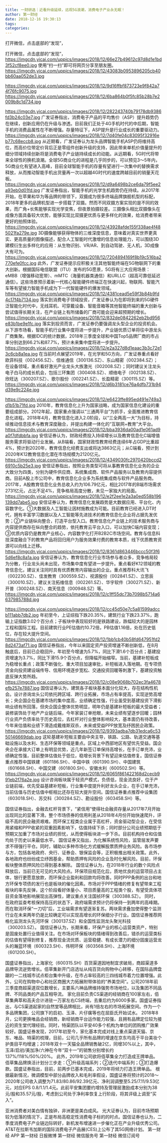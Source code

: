 ```yaml
---
title: 一财研选｜近看升级延续，远观5G浪潮，消费电子产业永无眠！
author: 第一财经
date: 2018-12-16 19:30:13
tags: 
categories: 
---
```

打开微信，点击底部的“发现”，
<!-- more -->
打开微信，点击底部的“发现”，
https://imgcdn.yicai.com/uppics/images/2018/12/66e27b49612c97d8d1e1bd3f52cf8ee0.jpg
使用“扫一扫”即可将网页分享至朋友圈。
https://imgcdn.yicai.com/uppics/images/2018/12/43083b0953896205cb40bb60aa052de3.jpg

https://imgcdn.yicai.com/uppics/images/2018/12/9d16ffbf873723e9f842a74f76fc9075.jpg
 
https://imgcdn.yicai.com/uppics/images/2018/12/6ba864b0f5fc85b28b7e2009b8c1d734.jpg

https://imgcdn.yicai.com/uppics/images/2018/12/282243740b79178db9386fd3b24c03e7.jpg
广发证券指出，消费电子产品的平均售价（ASP）提升趋势仍在继续，创新应用仍在升级与渗透。目前我们正处于4G手机时代的中后期，智能手机的消费品属性在不断增强。存量特征下，ASP提升是行业成长的重要驱动力。
https://imgcdn.yicai.com/uppics/images/2018/12/7d40fe04c83095f32916eb77c68eccb8.jpg
从近期看，广发证券认为龙头品牌智能手机ASP仍将维持高位，而高价位带定价背后正是零组件创新升级的支持，因此带来单机价值量提升的细分领域持续创新将是消费电子产业链持续成长的动能。从远期看，5G时代将带来全球性的换机浪潮。全球5G商业化的进程是几乎同步的，可以预见3～5年内，5G商业化有望进入高峰，目前全球智能手机的存量有望进行一次集中的替换需求释放，从而推动智能手机出货量再一次以超越4G时代的速度跨越目前的销量天花板。
https://imgcdn.yicai.com/uppics/images/2018/12/d9a6498b2ce6da79f5ee2a93eb0d01fd.jpg
广发证券指出，智能手机的光学生机趋势仍在持续。从2017年开始，在苹果和华为等品牌的带领下，双摄成为很多终端品牌旗舰机型的标配，2018年更多的品牌机型进一步搭载了双摄。然而不同双摄方案实现的是不同的效果，而广角+长焦能够实现光学变焦，但夜景拍摄较差。三摄像头相比双摄像头在成像方面具备较大优势，能够实现比双摄更优质与更多样化的效果，给消费者带来更好的拍照体验。
https://imgcdn.yicai.com/uppics/images/2018/12/43928afde155f338ae4f485021fa279e.jpg
3D摄像能够获得物体的三维深度信息，意味着对真实世界更真实、更高质量的图像描述，配合人工智能时代激增的信息处理能力，可以围绕3D建模衍生出多样化的应用：从生物识别、VR/AR、到自动驾驶、无人机，3D成像大有可为。
https://imgcdn.yicai.com/uppics/images/2018/12/7204894169f8b19c516ba2770efe0fcc.jpg
此外，广发证券提示应积极关注其他智能终端在5G物联网下的重大创新。根据国际电信联盟（ITU）发布的5G愿景，5G将有三大应用场景：eMBB（增强移动宽带）、mMTC（海量机器类通信）和URLLC（超高可靠低延迟通信）。这些场景预示着新一代核心智能硬件终端正在快速兴起，物联网、智能汽车等有望接力智能手机成为下一代智能硬件的爆发领域。
https://imgcdn.yicai.com/uppics/images/2018/12/4381cead5e59f3b84b9fd4c17f4b7134.jpg
落实到消费电子领域投资，广发证券认为在即将到来的5G硬件泛智能化时代中，无线耳机、可穿戴设备、智能音箱等其他智能终端的重大创新与尝试值得长期关注，在产业链上有所储备的厂商可能会迎来超预期的增长。
https://imgcdn.yicai.com/uppics/images/2018/12/832de0842262eb2bd956e83b1be9e1fc.jpg
落实到投资而言，广发证券仍要强调龙头型企业的投资机会。从下游市场看，智能手机行业集中度将进一步提升，产业链优质订单将往中游龙头厂商集聚。根据IDC的统计数据，2018年三季度全球和中国Top5品牌厂商的市占率分别达到66.2%和87.7%，预计未来集中度将进一步提升。
https://imgcdn.yicai.com/uppics/images/2018/12/e2a327d8d1eaac3b3c72e13c6cb8a1ea.jpg
在当前时点展望2019年，在光学和5G方向，广发证券重点看好欧菲科技（002456.SZ）、信维通信（300136.SZ）、东山精密（002384.SZ）；在设备领域，重点看好激光产业龙头大族激光（002008.SZ）；同时建议关注龙头电子白马的成长机会，包括三环集团（300408.SZ）、顺络电子（002138.SZ）、欣旺达（300207.SZ）、歌尔股份（002241.SZ）、长盈精密（300115.SZ）等。
https://imgcdn.yicai.com/uppics/images/2018/12/d6b3181ce76a4dfb731b94d39e9c224e.jpg

https://imgcdn.yicai.com/uppics/images/2018/12/e6423ffe895ed491e749a3d1b51b71fd.jpg
2010年，教育信息化上升为国家战略，成为国家信息化建设的重要组成部分。2012年起，国家重点强调以“三通两平台”为抓手，全面推进教育信息化进程。2018年4月，教育信息化进入2.0阶段，以“三全两高一大”为目标，持续推动信息技术与教育深度融合，并提出构建一体化的“互联网+教育”大平台。
https://imgcdn.yicai.com/uppics/images/2018/12/bba3936da00ad1e061ad9a0f7dfdbbfa.jpg
安信证券认为，财政经费投入持续增长以及教育信息化C端增值服务需求将驱动行业发展。从B端看，国家财政性教育经费连续6年占GDP比重超4%，预计到2020年，教育信息化经费支出或将达3863亿元；从C端看，预计到2020年K12教育信息化潜在市场规模为2120亿元。
https://imgcdn.yicai.com/uppics/images/2018/12/4349030fc2970420bccd26910c5b25e3.jpg
安信证券指出，按照业务类型可将从事教育信息化业务的企业大致分为四类，分别为硬件供应商、系统集成商、软件产品服务以及教育内容提供商。目前A股上市公司中，教育信息化企业多为系统集成商与软件产品服务商。2017年，A股教育信息化业务总收入约为106.79亿元，相比2017年的B端市场需求2731亿元，占比不足4%，竞争格局高度分散，未见一家独大的局面。
https://imgcdn.yicai.com/uppics/images/2018/12/e2f2ee1e2a3a0ed558b196139dd7abe5.jpg
安信证券认为，教育信息化发展趋势是大数据应用、平台化、内容数字化。①大数据及人工智能让因材施教成为可能。目前教育已经进入DT时代，拥有丰富学习数据以及人工智能等先进技术的教育信息化企业将占据先发优势；②产业链纵向整合，打造平台型入口。教育信息化产业链上的技术服务商与内容提供商存在纵向整合的趋势，依托教育云平台入口，可以加快C端内容变现；③优质内容仍是教育产业核心，内容数字化打开B2B2C市场空间。教育与信息科技深度融合下的教育产品将回归用户为服务效果付费的教育本质，线下优质教育资源可以向线上迁移。
https://imgcdn.yicai.com/uppics/images/2018/12/8361d863446bccc50f3f65d6ef8c8a1a.jpg
安信证券认为，教育信息化行业市场参与者众多，竞争格局较为分散，行业龙头尚未出现，市场集中度有望进一步提升。重点看好K12领域的教育信息化，建议关注同时具有优质教育内容输出的企业。重点推荐科大讯飞（002230.SZ）、佳发教育（300559.SZ）、视源股份（002841.SZ）、立思辰（300010.SZ），建议关注拓维信息（002261.SZ）、华宇软件（300271.SZ）、新开普（300248.SZ）、南天信息（000948.SZ）等。
https://imgcdn.yicai.com/uppics/images/2018/12/c1ff55dc73b7098b5714a6637985788d.jpg

https://imgcdn.yicai.com/uppics/images/2018/12/cc45d50e7c5a81599adccb111abb7db2.jpg
年初至今，上证综指下跌20.35%，建筑行业下跌23.37%，跑输上证指数3.02个百分点；子板块中表现较好的是铁路建设，跌幅较大的是园林工程和国际工程。目前建筑行业PE估值约10.72倍，PB估值1.16倍，处在历史低位，存在较大提升空间。
https://imgcdn.yicai.com/uppics/images/2018/12/1bb1cb40b58fd647951fd28d2473af71.jpg
国信证券指出，今年以来固定资产投资增速不断创新低，在8月触底后，目前已企稳回升，年初至今增速为5.7%，同比下滑1.6个百分点；基建投资增速为3.7%，同比下滑15.9个百分点，但降幅开始缩窄。当前，基建补短板成为稳增长重点；政策不断强化、重大项目加速审批，补短板进入落地期。在专项债资金向投资建设端传导、信用环境逐步宽松、交通投资回暖等刺激下，基建投资触底反弹大势所趋。
https://imgcdn.yicai.com/uppics/images/2018/12/c08e9068b702ec3fa4678efb257e7887.jpg
国信证券认为，建筑各子板块基本面分化较大，存在结构性机会。设计咨询龙头公司依托跨区域、跨行业拓展，市场占有率提高，实现逆势高增长；央企国企在基建市场的集中度高，业绩确定性强，行业虽受到基建投资下滑影响业绩有所回落，但央企国企整体优势明显，明年仍是基建补短板的最大受益者；装修装饰处于地产产业链后端，今年家装订单抢眼，未来业绩有望逐步回暖；园林行业资产负债率处于历史高位，去杠杆对行业整体影响较大，基本面仍有待改善，今年来估值和业绩下滑造成戴维斯双杀，未来或受益PPP放宽及纾困民企政策。
https://imgcdn.yicai.com/uppics/images/2018/12/9393adba7db31edca6c5350146669dab.jpg
这轮基建补短板主要由中央主导，铁路、公路、轨道交通等基础设施以及水利、生态环保等领域是重点。区域上中西部地区有望优先受益。国企央企在承接大订单上有明显优势，近几年新签订单保持高增长，在手订单充沛，业绩确定性强，目前整体估值处于低位，稳增长背景下有望迎来估值修复。国信证券重点推荐中国铁建（601186.SH）、中国中铁（601390.SH）、中国建筑（601668.SH）、中国交建（601800.SH）、安徽水利（600502.SH）等。
https://imgcdn.yicai.com/uppics/images/2018/12/6065f861422168d2cecb991eb2f76a2e.jpg
设计咨询板块属于轻资产模式，负债低，现金流良好，位于产业链前端，优先受益基建补短板，行业集中度提升利好龙头企业，在手订单充沛，当前估值与历史估值中枢相比还存在较大提升空间。国信证券重点推荐中设集团（603018.SH）、苏交科（300284.SZ）、勘设股份（603458.SH）等。

国信证券指出，金融去杠杆背景下，“紧信用”使得社会融资存量从2017年7月开始出现同比的显著下滑。整个市场债券的信用利差从2018年4月份开始快速爬升，评级不高的民企融资艰难。而环保工程类企业属于高杠杆，资金驱动型企业，在受信用紧缩和PPP收紧的双重因素影响下，估值持续下杀；同时部分公司业绩预期低于预期又加重了市场对业绩的担忧，从而使得板块进一步下杀。目前机构持仓和估值均处于历史以来最低水平。
国信证券又指出，为化解系统性风险，监管层发声要求不得强行平仓。同时，辅助以多种市场化方式缓解股票质押业务风险。各市场参与方，包括各地政府、央行、证券会、银保监会等，正积极推出相关政策。此外，各地政府也纷纷成立纾困基金，帮助质押有风险的企业及时化解风险。目前，环保板块整体质押风险已得到基本解除。
国信证券认为，在2018年行业的数个风险点释放后，当前已无可见的大风险点。环保项目规范化后，质地优良的运营项目占主体，银行更愿意放款，而环保企业盈利和回款均将改善。同时PPP条例的出台和地方环保专项债的发行也是板块的催化因素。市场对于PPP情绪的修复有望带来工程板块的率先反弹，这个阶段看好体量小、项目质量高的工程类个股，有望受具体项目资金落地影响展现出高弹性，建议重点关注国祯环保（300388.SZ）。
同时，在政府监查考核保持高压的状态下，政府端需求预计仍将保持一到两年的高峰期。而在取消环保“一刀切”后，工业端需求有望逐渐复苏。两块需求叠加使得整个监测行业在未来两年仍是比较确定可以实现高增长的环保细分子行业。国信证券推荐网格化监测龙头先河环保（300137.SZ）和全国性监测龙头聚光科技（300203.SZ）。
国信证券认为，长期来看，环保产业的核心运营类资产，特别是固废处置行业值得关注。在市场对环保板块的情绪得到改善后，错杀的运营类标的估值有望得到修复，推荐现金流优质、运营稳健、有成长潜力的细分固废运营龙头的瀚蓝环境（600323.SH）、伟明环保（603568.SH）、上海环境（601200.SH）。

国盛证券指出，上海家化（600315.SH）百货渠道因地制宜求破局，商超渠道多品牌导流逆势增长。佰草集新开门店选址从纯百货向购物中心转移，在国际品牌盘踞的一二线城市试点柜台集中升级，在市占率较高的三四线城市着力位置增强。此外，公司在购物中心和社区商圈大力拓展附带体验的“养美空间”。公司2018年前三季度商超渠道双位数增长，主要系六神品牌维持强势市场地位，以及集团不同品牌、不同品类的产品互相导流。
家化目前负责CS渠道的经销商在100家左右，佰草集典萃和高夫合计进驻一万家左右CS终端，去重后约为6000多家。国盛证券指出，与CS渠道起家的自然堂等品牌相比，尚有1倍左右的市场拓展空间。作为一个多品牌集团，公司旗下的启初、玉泽、片仔癀等也在屈臣氏开始试水。
2018年8月，公司更换唯品会经销商，新经销商平台运作能力较强，且拥有品牌定位较为接近的资生堂代理经验。同时，特渠团队以平安40多个机构为单位的团购推广效果较好。国盛证券发现，2017年初至今，家化基本完成对线上重点渠道天猫、京东、唯品、特渠的梳理，目前，公司几乎所有品牌的增速在京东均高于平台美妆个护类目平均增速；2018年双十一天猫全品牌销售破2亿，同增30%以上，其中，玉泽/启初/美加净/六神在今年“双十一”的销售分别增长约137%/118%/50%/20%。
此外，2019年公司欲将佰草集全力打造成王牌单品。佰草集品牌焕活计划分三步走：①升级高端系列；②迭代中端系列；③打造爆款。国盛证券指出，目前，前两步已基本完成，2019年将倾力打造王牌单品。
根据最新情况，微调模型中部分品牌收入和毛利率假设，国盛证券将预计的2018～2020年公司收入调整为71.83/80.86/92.39亿元、净利润调整至5.25/7.11/9.53亿元，对应EPS 0.8/1.1/1.4元。此前平安集团要约增持及管理层激励成本分别为38元/股和35.57元/股，考虑到公司处于净利率恢复上行阶段，将其评级上调至“买入”。
 
 
 
 
亚洲消费者对美白情有独钟，非洲更是美白成风。
光大证券认为，目前市场预期较为低落的情况下，正是布局高稳定性消费电子标的的时点。国信证券也认为，二季度消费电子产业链边际转好，新机发布增速进一步催化正在产业升级优秀公司。
AT&T在拉斯韦加斯的国际消费电子产品展(CES)上公布了其5G网络计划。
第一财经
APP
第一财经
日报微博
第一财经
微信服务号
第一财经
微信订阅号
